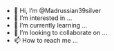 - 👋 Hi, I’m @Madrussian39silver
- 👀 I’m interested in ...
- 🌱 I’m currently learning ...
- 💞️ I’m looking to collaborate on ...
- 📫 How to reach me ...

<!---
Madrussian39silver/Madrussian39silver is a ✨ special ✨ repository because its `README.md` (this file) appears on your GitHub profile.
You can click the Preview link to take a look at your changes.
--->
